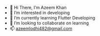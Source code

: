- 👋 Hi There, I’m Azeem Khan
- 👀 I’m interested in developing
- 🌱 I’m currently learning Flutter Developing
- 💞️ I’m looking to collaborate on learning
- 📫 azeemlodhi482@gmail.com

<!---
AzeemKhan482/AzeemKhan482 is a ✨ special ✨ repository because its `README.md` (this file) appears on your GitHub profile.
You can click the Preview link to take a look at your changes.
--->
